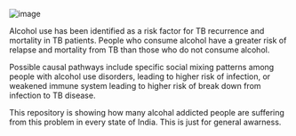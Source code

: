 ![image](https://github.com/99-chetna/TB-Detection/assets/112334463/7c9c1b75-8ce9-4ca8-bf38-c899dd69de5f)  

 
Alcohol use has been identified as a risk factor for TB recurrence and mortality in TB patients. People who consume alcohol have a greater risk of relapse and mortality from TB than those who do not consume alcohol.


Possible causal pathways include specific social mixing patterns among people with alcohol use disorders, leading to higher risk of infection, or weakened immune system leading to higher risk of break down from infection to TB disease.


This repository is showing how many alcohal addicted people are suffering from this problem in every state of India. This is just for general awarness.  
